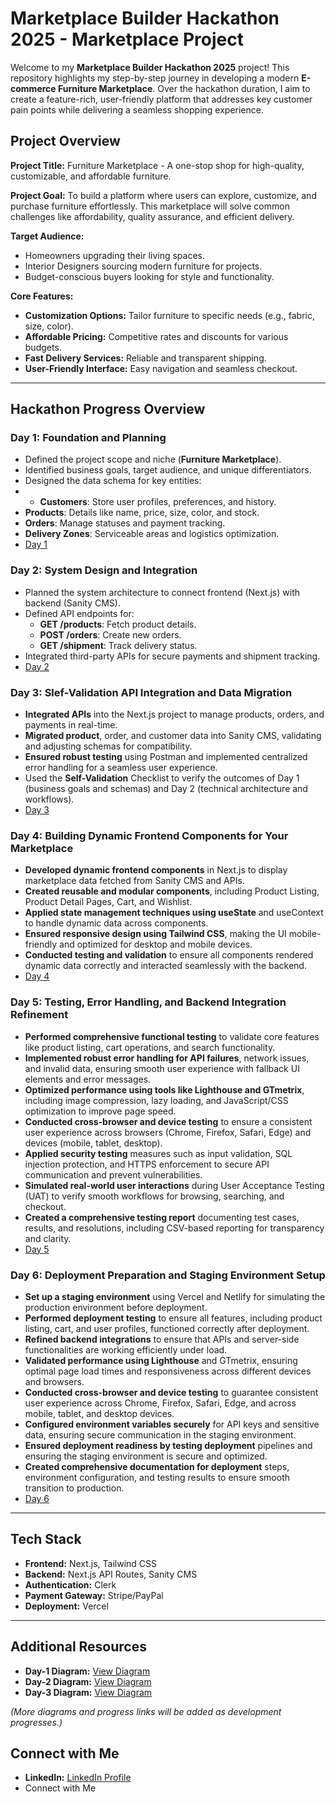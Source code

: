 #  Marketplace Builder Hackathon 2025 - Marketplace Project

Welcome to my **Marketplace Builder Hackathon 2025** project!  This repository highlights my step-by-step journey in developing a modern **E-commerce Furniture Marketplace**. Over the hackathon duration, I aim to create a feature-rich, user-friendly platform that addresses key customer pain points while delivering a seamless shopping experience.



##  Project Overview

**Project Title:**
Furniture Marketplace - A one-stop shop for high-quality, customizable, and affordable furniture.

**Project Goal:**
To build a platform where users can explore, customize, and purchase furniture effortlessly. This marketplace will solve common challenges like affordability, quality assurance, and efficient delivery.

**Target Audience:**
- Homeowners upgrading their living spaces.
- Interior Designers sourcing modern furniture for projects.
- Budget-conscious buyers looking for style and functionality.

**Core Features:**
- **Customization Options:** Tailor furniture to specific needs (e.g., fabric, size, color).
- **Affordable Pricing:** Competitive rates and discounts for various budgets.
- **Fast Delivery Services:** Reliable and transparent shipping.
- **User-Friendly Interface:** Easy navigation and seamless checkout.

---

##  Hackathon Progress Overview

### **Day 1: Foundation and Planning**
- Defined the project scope and niche (**Furniture Marketplace**).
- Identified business goals, target audience, and unique differentiators.
- Designed the data schema for key entities:
-  - **Customers**: Store user profiles, preferences, and history.
  - **Products**: Details like name, price, size, color, and stock.
  - **Orders**: Manage statuses and payment tracking.
  - **Delivery Zones**: Serviceable areas and logistics optimization.
  -  [ Day 1 ](https://github.com/MahnoorAbdulnaeem/Marketplace-Hackathon-2025/blob/main/day-1/README.md)


### **Day 2: System Design and Integration**
- Planned the system architecture to connect frontend (Next.js) with backend (Sanity CMS).
- Defined API endpoints for:
  - **GET /products**: Fetch product details.
  - **POST /orders**: Create new orders.
  - **GET /shipment**: Track delivery status.
- Integrated third-party APIs for secure payments and shipment tracking.
-  [ Day 2 ](https://github.com/MahnoorAbdulnaeem/Marketplace-Hackathon-2025/blob/main/day-2/README.md)


###  **Day 3: Slef-Validation API Integration and Data Migration**
- **Integrated APIs** into the Next.js project to manage products, orders, and payments in real-time.
- **Migrated product**, order, and customer data into Sanity CMS, validating and adjusting schemas for compatibility.
- **Ensured robust testing** using Postman and implemented centralized error handling for a seamless user experience.
- Used the **Self-Validation** Checklist to verify the outcomes of Day 1 (business goals and schemas) and Day 2 (technical architecture and workflows).
-  [ Day 3 ](https://github.com/MahnoorAbdulnaeem/Marketplace-Hackathon-2025/blob/main/day-3/README.md)

### **Day 4: Building Dynamic Frontend Components for Your Marketplace**
- **Developed dynamic frontend components** in Next.js to display marketplace data fetched from Sanity CMS and APIs.
- **Created reusable and modular components**, including Product Listing, Product Detail Pages, Cart, and Wishlist.
- **Applied state management techniques using useState** and useContext to handle dynamic data across components.
- **Ensured responsive design using Tailwind CSS**, making the UI mobile-friendly and optimized for desktop and mobile devices.
- **Conducted testing and validation** to ensure all components rendered dynamic data correctly and interacted seamlessly with the backend.
-   [ Day 4 ](https://github.com/MahnoorAbdulnaeem/Marketplace-Hackathon-2025/blob/main/day-4/README.md)

###   **Day 5: Testing, Error Handling, and Backend Integration Refinement**
- **Performed comprehensive functional testing** to validate core features like product listing, cart operations, and search functionality.
- **Implemented robust error handling for API failures**, network issues, and invalid data, ensuring smooth user experience with fallback UI elements and error messages.
- **Optimized performance using tools like Lighthouse and GTmetrix**, including image compression, lazy loading, and JavaScript/CSS optimization to improve page speed.
- **Conducted cross-browser and device testing** to ensure a consistent user experience across browsers (Chrome, Firefox, Safari, Edge) and devices (mobile, tablet, desktop).
- **Applied security testing** measures such as input validation, SQL injection protection, and HTTPS enforcement to secure API communication and prevent vulnerabilities.
- **Simulated real-world user interactions** during User Acceptance Testing (UAT) to verify smooth workflows for browsing, searching, and checkout.
- **Created a comprehensive testing report** documenting test cases, results, and resolutions, including CSV-based reporting for transparency and clarity.
-    [ Day 5 ](https://github.com/MahnoorAbdulnaeem/Marketplace-Technical-Hackathon-2025/blob/main/day-5/README.md)


 ### **Day 6: Deployment Preparation and Staging Environment Setup**
- **Set up a staging environment** using Vercel and Netlify for simulating the production environment before deployment.
- **Performed deployment testing** to ensure all features, including product listing, cart, and user profiles, functioned correctly after deployment.
- **Refined backend integrations** to ensure that APIs and server-side functionalities are working efficiently under load.
- **Validated performance using Lighthouse** and GTmetrix, ensuring optimal page load times and responsiveness across different devices and browsers.
- **Conducted cross-browser and device testing** to guarantee consistent user experience across Chrome, Firefox, Safari, Edge, and across mobile, tablet, and desktop devices.
- **Configured environment variables securely** for API keys and sensitive data, ensuring secure communication in the staging environment.
- **Ensured deployment readiness by testing deployment** pipelines and ensuring the staging environment is secure and optimized.
- **Created comprehensive documentation for deployment** steps, environment configuration, and testing results to ensure smooth transition to production.
-  [ Day 6 ](https://github.com/MahnoorAbdulnaeem/Marketplace-Technical-Hackathon-2025/blob/main/day-6/README.md)





---

##  Tech Stack

- **Frontend:** Next.js, Tailwind CSS
- **Backend:** Next.js API Routes, Sanity CMS
- **Authentication:** Clerk
- **Payment Gateway:** Stripe/PayPal
- **Deployment:** Vercel

---

##  Additional Resources

- **Day-1  Diagram:** [View Diagram](https://github.com/MahnoorAbdulnaeem/Marketplace-Technical-Hackathon-2025/blob/main/day-1/4.jpg)
-  **Day-2 Diagram:** [View Diagram](https://github.com/MahnoorAbdulnaeem/Marketplace-Technical-Hackathon-2025/blob/main/day-2/5.png)
-    **Day-3 Diagram:** [View Diagram](https://github.com/MahnoorAbdulnaeem/Marketplace-Technical-Hackathon-2025/blob/main/day-3/2.jpg)
 


*(More diagrams and progress links will be added as development progresses.)*



##  Connect with Me

- **LinkedIn:** [ LinkedIn Profile](https://www.linkedin.com/in/mahnoor-abdulnaeem-9070742b5/)
-  Connect with Me
